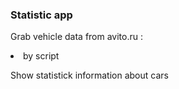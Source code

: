 <h3> Statistic app</h3>
<p>Grab vehicle data from avito.ru :</p>
<li>by script</li>
<p>Show statistick information about cars</p>
